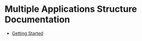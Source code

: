 Multiple Applications Structure Documentation
=============================================

- [Getting Started](./Resources/doc/getting-started.md)
